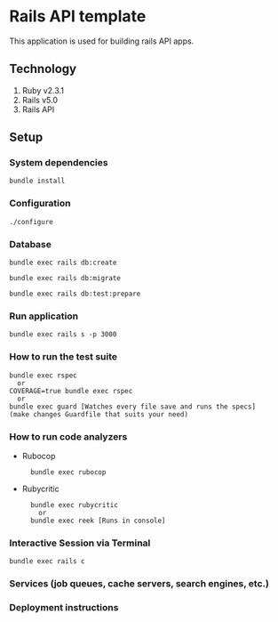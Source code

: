Rails API template
=========

This application is used for building rails API apps.

## Technology

1. Ruby v2.3.1
2. Rails v5.0
3. Rails API

## Setup
### System dependencies

    bundle install

### Configuration

    ./configure

### Database

    bundle exec rails db:create

    bundle exec rails db:migrate

    bundle exec rails db:test:prepare


### Run application

    bundle exec rails s -p 3000

### How to run the test suite

    bundle exec rspec
      or
    COVERAGE=true bundle exec rspec
      or
    bundle exec guard [Watches every file save and runs the specs]
    (make changes Guardfile that suits your need)

### How to run code analyzers

* Rubocop

        bundle exec rubocop

* Rubycritic

        bundle exec rubycritic
          or
        bundle exec reek [Runs in console]

### Interactive Session via Terminal

    bundle exec rails c

### Services (job queues, cache servers, search engines, etc.)

### Deployment instructions
